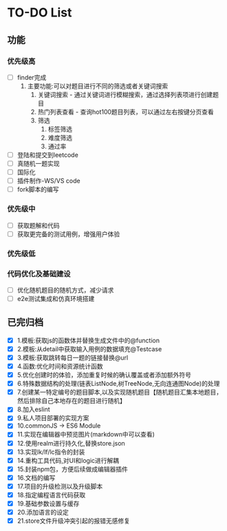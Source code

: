 # TO-DO List

## 功能

### 优先级高

- [ ] finder完成
  1. 主要功能:可以对题目进行不同的筛选或者关键词搜索
     1. 关键词搜索 - 通过关键词进行模糊搜索，通过选择列表项进行创建题目
     2. 热门列表查看 - 查询hot100题目列表，可以通过左右按键分页查看
     3. 筛选
        1. 标签筛选
        2. 难度筛选
        3. 通过率
- [ ] 登陆和提交到leetcode
- [ ] 真随机一题实现
- [ ] 国际化
- [ ] 插件制作-WS/VS code
- [ ] fork脚本的编写

### 优先级中

- [ ] 获取题解和代码
- [ ] 获取更完备的测试用例，增强用户体验

### 优先级低

### 代码优化及基础建设

- [ ] 优化随机题目的随机方式，减少请求
- [ ] e2e测试集成和仿真环境搭建

## 已完归档

- [x] 1.模板:获取js的函数体并替换生成文件中的@function
- [x] 2.模板:从detail中获取输入用例的数据填充@Testcase
- [x] 3.模板:获取跳转每日一题的链接替换@url
- [x] 4.函数:优化时间和资源统计函数
- [x] 5.优化创建时的体验，添加重复时候的确认覆盖或者添加额外符号
- [x] 6.特殊数据结构的处理(链表ListNode,树TreeNode,无向连通图Node)的处理
- [x] 7.创建某一特定编号的题目脚本,以及实现随机题目【随机题目汇集本地题目，然后排除自己本地存在的题目进行随机】
- [x] 8.加入eslint
- [x] 9.私人项目部署的实现方案
- [x] 10.commonJS -> ES6 Module
- [x] 11.实现在编辑器中预览图片(markdown中可以查看)
- [x] 12.使用realm进行持久化,替换store.json
- [x] 13.实现lk/lf/lc指令的封装
- [x] 14.重构工具代码,对UI和logic进行解耦
- [x] 15.封装npm包，方便后续做成编辑器插件
- [x] 16.文档的编写
- [x] 17.项目的升级检测以及升级脚本
- [x] 18.指定编程语言代码获取
- [x] 19.基础参数设置与缓存
- [x] 20.添加语言的设定
- [x] 21.store文件升级冲突引起的报错无感修复
